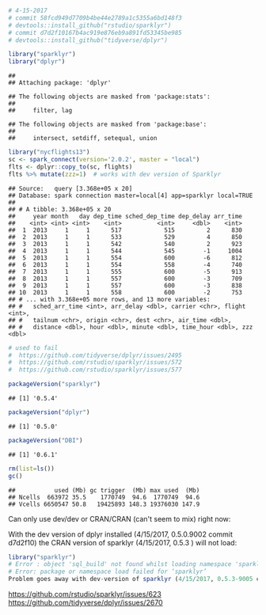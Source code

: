 ``` r
# 4-15-2017
# commit 58fcd949d7709b4be44e2789a1c5355a6bd148f3
# devtools::install_github("rstudio/sparklyr") 
# commit d7d2f10167b4ac919e876eb9a891fd53345be985
# devtools::install_github("tidyverse/dplyr")

library("sparklyr")
library("dplyr")
```

    ## 
    ## Attaching package: 'dplyr'

    ## The following objects are masked from 'package:stats':
    ## 
    ##     filter, lag

    ## The following objects are masked from 'package:base':
    ## 
    ##     intersect, setdiff, setequal, union

``` r
library("nycflights13")
sc <- spark_connect(version='2.0.2', master = "local")
flts <- dplyr::copy_to(sc, flights)
flts %>% mutate(zzz=1)  # works with dev version of Sparklyr
```

    ## Source:   query [3.368e+05 x 20]
    ## Database: spark connection master=local[4] app=sparklyr local=TRUE
    ## 
    ## # A tibble: 3.368e+05 x 20
    ##     year month   day dep_time sched_dep_time dep_delay arr_time
    ##    <int> <int> <int>    <int>          <int>     <dbl>    <int>
    ##  1  2013     1     1      517            515         2      830
    ##  2  2013     1     1      533            529         4      850
    ##  3  2013     1     1      542            540         2      923
    ##  4  2013     1     1      544            545        -1     1004
    ##  5  2013     1     1      554            600        -6      812
    ##  6  2013     1     1      554            558        -4      740
    ##  7  2013     1     1      555            600        -5      913
    ##  8  2013     1     1      557            600        -3      709
    ##  9  2013     1     1      557            600        -3      838
    ## 10  2013     1     1      558            600        -2      753
    ## # ... with 3.368e+05 more rows, and 13 more variables:
    ## #   sched_arr_time <int>, arr_delay <dbl>, carrier <chr>, flight <int>,
    ## #   tailnum <chr>, origin <chr>, dest <chr>, air_time <dbl>,
    ## #   distance <dbl>, hour <dbl>, minute <dbl>, time_hour <dbl>, zzz <dbl>

``` r
# used to fail 
#  https://github.com/tidyverse/dplyr/issues/2495
#  https://github.com/rstudio/sparklyr/issues/572 
#  https://github.com/rstudio/sparklyr/issues/577 
```

``` r
packageVersion("sparklyr")
```

    ## [1] '0.5.4'

``` r
packageVersion("dplyr")
```

    ## [1] '0.5.0'

``` r
packageVersion("DBI")
```

    ## [1] '0.6.1'

``` r
rm(list=ls())
gc()
```

    ##           used (Mb) gc trigger  (Mb) max used  (Mb)
    ## Ncells  663972 35.5    1770749  94.6  1770749  94.6
    ## Vcells 6650547 50.8   19425893 148.3 19376030 147.9

Can only use dev/dev or CRAN/CRAN (can't seem to mix) right now:

With the dev version of dplyr installed (4/15/2017, 0.5.0.9002 commit d7d2f10) the CRAN version of sparklyr (4/15/2017, 0.5.3 ) will not load:

``` r
library("sparklyr")
# Error : object 'sql_build' not found whilst loading namespace 'sparklyr'
# Error: package or namespace load failed for ‘sparklyr’
Problem goes away with dev-version of sparklyr (4/15/2017, 0.5.3-9005 commit 58fcd949d7709b4be44e2789a1c5355a6bd148f3).
```

<https://github.com/rstudio/sparklyr/issues/623> <https://github.com/tidyverse/dplyr/issues/2670>
